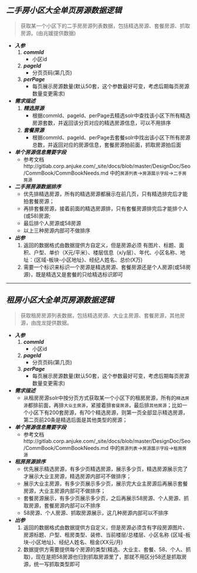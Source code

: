 ## ***二手房小区大全单页房源数据逻辑***

> 获取某一个小区下的二手房房源列表数据，包括精选房源、套餐房源、抓取房源。(由兆媛提供数据)

* ***入参***
    1. ***commId***
        * 小区id
    2. ***pageId***
        * 分页页码(第几页)
    3. ***perPage***
        * 每页展示房源数量(默认50套，这个参数最好可变，考虑后期每页房源数量变更需求)
* ***需求描述***
    1. ***精选房源***
        * 根据commId、pageId、perPage去精选solr中查找该小区下所有精选房源套数，并返回该分页对应的精选房源信息，可以不用排序
    2. ***套餐房源***
        * 根据commId、pageId、perPage去套餐solr中找出该小区下所有房源总数，并返回对应的房源信息，套餐房源拍前面，抓取房源拍后面
* ***单个房源信息需要字段***
    * 参考文档http://gitlab.corp.anjuke.com/_site/docs/blob/master/DesignDoc/Seo/CommBook/CommBookNeeds.md
        中的`房源列表`->`房源展示字段`->`二手房房源`
* ***二手房房源数据排序***
    * 优先排精选房源，所有的精选房源都展示在前几页，只有精选排完后才能拍套餐房源；
    * 再排套餐房源，接着前面的精选房源排，只有套餐房源排完后才能排个人(或58)房源;
    * 最后排个人房源或58房源
    * 以上三种房源内部可不做排序
* ***出参***
    1. 返回的数据格式由数据提供方自定义，但是房源必须 有图片、标题、面积、户型、单价（X元/平米）、楼层信息（x/y层）、年代、小区名称、地址：{区域-板块-小区地址}、经纪人姓名、总价(X万)
    2. 需要一个标识来标识一个房源是精选房源、套餐房源还是个人房源(或58房源)，既是精选又是套餐的只给精选标识即可

----------------------

## ***租房小区大全单页房源数据逻辑***

> 获取租房房源列表数据，包括精选房源、大业主房源、套餐房源，其他房源，由庞龙提供数据。

* ***入参***
    1. ***commId***
        * 小区id
    2. ***pageId***
        * 分页页码(第几页)
    3. ***perPage***
        * 每页展示房源数量(默认50套，这个参数最好可变，考虑后期每页房源数量变更需求)
* ***需求描述***
    + 从租房房源solr中按分页方式获取某一个小区下的租房房源，所有的`精选房源`都排前面，再排`大业主房源`，紧接着排`套餐房源`，最后排`其他房源`；比如一个小区下有200套房源，有70个精选房源，则第一页全部显示精选房源，第二页前20条是精选后面是其他类型的房源；
* ***单个房源信息需要字段***
    * 参考文档http://gitlab.corp.anjuke.com/_site/docs/blob/master/DesignDoc/Seo/CommBook/CommBookNeeds.md
        中的`房源列表`->`房源展示字段`->`租房房源`
* ***租房房源排序***
    * 优先展示精选房源，有多少页精选房源，展示多少页，精选房源展示完了才展示大业主房源，精选房源内部可不做排序；
    * 展示大业主房源，有多少页展示多少页，展示完大业主房源后再展示套餐房源，大业主房源内部可不做排序；
    * 套餐房源展示，有多少页展示多少页，之后再展示58房源、个人房源、抓取房源，套餐房源内部可以不排序
    * 58房源、个人房源、抓取房源展示，这几种房源内部可以不排序
* ***出参***
    1. 返回的数据格式由数据提供方自定义，但是房源必须含有字段房源图片、房源标题、户型、租房类型、装修、当前楼层/总楼层、小区名称 {区域-板块-小区地址}、经纪人姓名、租金(XX元/月)
    2. 数据提供方需要提供每个房源的类型(精选、大业主、套餐、58、个人、抓取)，现在是把58房源也归到抓取房源里了，那就不用区分58还是抓取房源，统一写抓取类型即可




